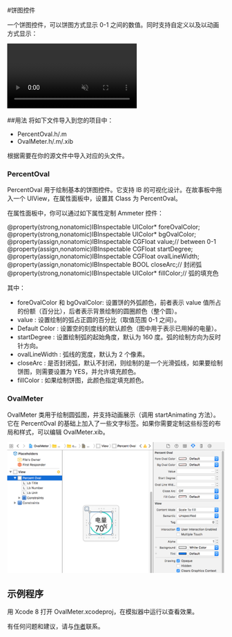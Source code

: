 #饼图控件

一个饼图控件，可以饼图方式显示 0-1 之间的数值。同时支持自定义以及以动画方式显示：

<div markdown="1">
    <video autoplay loop muted markdown="1">
        <source src="1.mp4" type="video/mp4" markdown="1" >
    </video>
</div>

##用法
将如下文件导入到您的项目中：

* PercentOval.h/.m
* OvalMeter.h/.m/.xib

根据需要在你的源文件中导入对应的头文件。

### PercentOval

PercentOval 用于绘制基本的饼图控件。它支持 IB 的可视化设计。在故事板中拖入一个 UIView，在属性面板中，设置其 Class 为 PercentOval。

在属性面板中，你可以通过如下属性定制 Ammeter 控件：

@property(strong,nonatomic)IBInspectable UIColor* foreOvalColor;
@property(strong,nonatomic)IBInspectable UIColor* bgOvalColor;
@property(assign,nonatomic)IBInspectable CGFloat value;// between 0-1
@property(assign,nonatomic)IBInspectable CGFloat startDegree;
@property(assign,nonatomic)IBInspectable CGFloat ovalLineWidth;
@property(assign,nonatomic)IBInspectable BOOL closeArc;// 封闭弧
@property(strong,nonatomic)IBInspectable UIColor* fillColor;// 弧的填充色

其中：

* foreOvalColor 和 bgOvalColor: 设置饼的外弧颜色，前者表示 value 值所占的份额（百分比），后者表示背景绘制的圆圈颜色（整个圆）。
* value : 设置绘制的弧占正圆的百分比（取值范围 0-1 之间）。
* Default Color : 设置空的刻度线的默认颜色（图中用于表示已用掉的电量）。
* startDegree : 设置绘制弧的起始角度，默认为 160 度。弧的绘制方向为反时针方向。
* ovalLineWidth : 弧线的宽度，默认为 2 个像素。
* closeArc : 是否封闭弧，默认不封闭，则绘制的是一个光滑弧线，如果要绘制饼图，则需要设置为 YES，并允许填充颜色。
* fillColor : 如果绘制饼图，此颜色指定填充颜色。

### OvalMeter

OvalMeter 类用于绘制圆弧图，并支持动画展示（调用 startAnimating 方法）。它在 PercentOval 的基础上加入了一些文字标签。如果你需要定制这些标签的布局和样式，可以编辑 OvalMeter.xib。

![](1.png)

## 示例程序

用 Xcode 8 打开 OvalMeter.xcodeproj，在模拟器中运行以查看效果。

有任何问题和建议，请与[作者](kmyhy@126.com)联系。